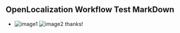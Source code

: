 ## OpenLocalization Workflow Test MarkDown
* ![image1](.\fe7ef8c9-47a0-4bfe-a338-de5717947f8c.PNG)   ![image2](.\6f66d937-2ca2-4806-bd6f-fd396b8b9bd8.png) 
thanks!